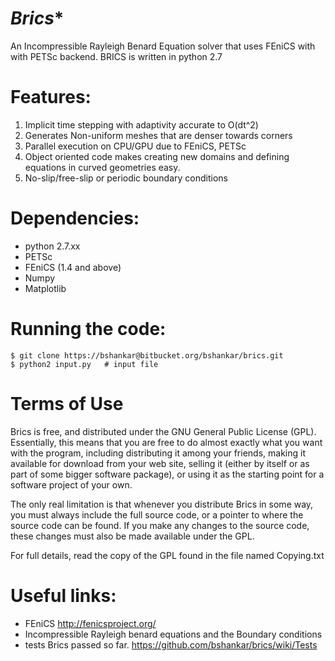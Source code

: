 *Brics**
=========
An Incompressible Rayleigh Benard Equation solver that uses FEniCS with
with PETSc backend. BRICS is written in python 2.7

Features:
=========
1. Implicit time stepping with adaptivity accurate to O(dt^2)
2. Generates Non-uniform meshes that are denser towards corners  
3. Parallel execution on CPU/GPU due to FEniCS, PETSc 
4. Object oriented code makes creating new domains and defining equations in curved geometries easy.
5. No-slip/free-slip or periodic boundary conditions

Dependencies:
=============
* python 2.7.xx
* PETSc
* FEniCS (1.4 and above)
* Numpy
* Matplotlib


Running the code:
=================
    $ git clone https://bshankar@bitbucket.org/bshankar/brics.git
    $ python2 input.py   # input file

Terms of Use
============
Brics is free, and distributed under the GNU General Public License (GPL). Essentially, this means that you are free to do almost exactly what you want with the program, including distributing it among your friends, making it available for download from your web site, selling it (either by itself or as part of some bigger software package), or using it as the starting point for a software project of your own.

The only real limitation is that whenever you distribute Brics in some way, you must always include the full source code, or a pointer to where the source code can be found. If you make any changes to the source code, these changes must also be made available under the GPL.

For full details, read the copy of the GPL found in the file named Copying.txt

Useful links:
=============
* FEniCS http://fenicsproject.org/
* Incompressible Rayleigh benard equations and the Boundary conditions
* tests Brics passed so far. https://github.com/bshankar/brics/wiki/Tests
